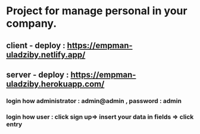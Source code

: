 # Project for manage personal in your company.

## client - deploy : https://empman-uladziby.netlify.app/

## server - deploy : https://empman-uladziby.herokuapp.com/

### login how administrator :  admin@admin , password : admin 

### login how user : click sign up=> insert your data in fields => click entry
